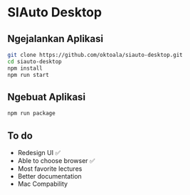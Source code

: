 # SIAuto Desktop

## Ngejalankan Aplikasi
```bash
git clone https://github.com/oktoala/siauto-desktop.git
cd siauto-desktop
npm install
npm run start
```

## Ngebuat Aplikasi
```bash
npm run package
```

## To do
+ Redesign UI ✅
+ Able to choose browser ✅
+ Most favorite lectures
+ Better documentation
+ Mac Compability
